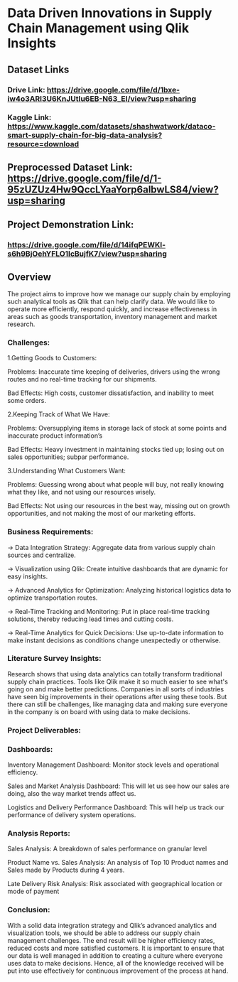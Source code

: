 # Data Driven Innovations in Supply Chain Management using Qlik Insights


## Dataset Links

### Drive Link: https://drive.google.com/file/d/1bxe-iw4o3ARl3U6KnJUtIu6EB-N63_EI/view?usp=sharing

### Kaggle Link: https://www.kaggle.com/datasets/shashwatwork/dataco-smart-supply-chain-for-big-data-analysis?resource=download

## Preprocessed Dataset Link: https://drive.google.com/file/d/1-95zUZUz4Hw9QccLYaaYorp6albwLS84/view?usp=sharing

## Project Demonstration Link: 
### https://drive.google.com/file/d/14ifqPEWKl-s6h9BjOehYFLO1IcBujfK7/view?usp=sharing


## Overview

The project aims to improve how we manage our supply chain by employing such analytical tools as Qlik that can help clarify data. We would like to operate more efficiently, respond quickly, and increase effectiveness in areas such as goods transportation, inventory management and market research.

### Challenges:

1.Getting Goods to Customers:

Problems: Inaccurate time keeping of deliveries, drivers using the wrong routes and no real-time tracking for our shipments.

Bad Effects: High costs, customer dissatisfaction, and inability to meet some orders.

2.Keeping Track of What We Have:

Problems: Oversupplying items in storage lack of stock at some points and inaccurate product information’s

Bad Effects: Heavy investment in maintaining stocks tied up; losing out on sales opportunities; subpar performance.

3.Understanding What Customers Want:

Problems: Guessing wrong about what people will buy, not really knowing what they like, and not using our resources wisely.

Bad Effects: Not using our resources in the best way, missing out on growth opportunities, and not making the most of our marketing efforts.

### Business Requirements: 

-> Data Integration Strategy: Aggregate data from various supply chain sources and centralize. 

-> Visualization using Qlik: Create intuitive dashboards that are dynamic for easy insights. 

-> Advanced Analytics for Optimization: Analyzing historical logistics data to optimize transportation routes.

-> Real-Time Tracking and Monitoring: Put in place real-time tracking solutions, thereby reducing lead times and cutting costs.

-> Real-Time Analytics for Quick Decisions:  Use up-to-date information to make instant decisions as conditions change unexpectedly or otherwise.

### Literature Survey Insights: 
Research shows that using data analytics can totally transform traditional supply chain practices. Tools like Qlik make it so much easier to see what's going on and make better predictions. Companies in all sorts of industries have seen big improvements in their operations after using these tools. But there can still be challenges, like managing data and making sure everyone in the company is on board with using data to make decisions.

### Project Deliverables:

### Dashboards: 
Inventory Management Dashboard: Monitor stock levels and operational efficiency.

Sales and Market Analysis Dashboard: This will let us see how our sales are doing, also the way market trends affect us.

Logistics and Delivery Performance Dashboard: This will help us track our performance of delivery system operations.

### Analysis Reports:

Sales Analysis: A breakdown of sales performance on granular level

Product Name vs. Sales Analysis: An analysis of Top 10 Product names and Sales made by Products during 4 years. 

Late Delivery Risk Analysis: Risk associated with geographical location or mode of payment

### Conclusion:
With a solid data integration strategy and Qlik’s advanced analytics and visualization tools, we should be able to address our supply chain management challenges. The end result will be higher efficiency rates, reduced costs and more satisfied customers. It is important to ensure that our data is well managed in addition to creating a culture where everyone uses data to make decisions. Hence, all of the knowledge received will be put into use effectively for continuous improvement of the process at hand.
